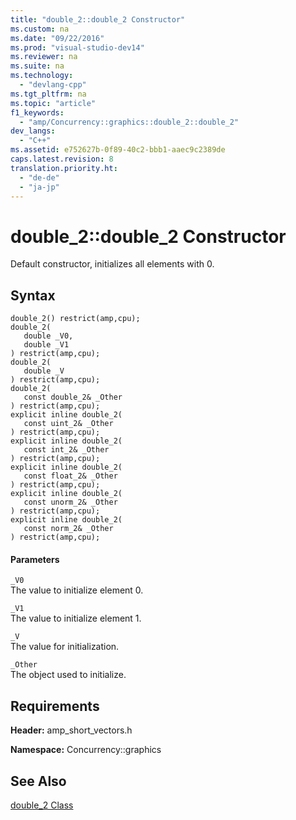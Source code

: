 ```yaml
---
title: "double_2::double_2 Constructor"
ms.custom: na
ms.date: "09/22/2016"
ms.prod: "visual-studio-dev14"
ms.reviewer: na
ms.suite: na
ms.technology: 
  - "devlang-cpp"
ms.tgt_pltfrm: na
ms.topic: "article"
f1_keywords: 
  - "amp/Concurrency::graphics::double_2::double_2"
dev_langs: 
  - "C++"
ms.assetid: e752627b-0f89-40c2-bbb1-aaec9c2389de
caps.latest.revision: 8
translation.priority.ht: 
  - "de-de"
  - "ja-jp"
---
```

# double_2::double_2 Constructor
Default constructor, initializes all elements with 0.  
  
## Syntax  
  
```  
double_2() restrict(amp,cpu);  
double_2(  
   double _V0,  
   double _V1  
) restrict(amp,cpu);  
double_2(  
   double _V  
) restrict(amp,cpu);  
double_2(  
   const double_2& _Other  
) restrict(amp,cpu);  
explicit inline double_2(  
   const uint_2& _Other  
) restrict(amp,cpu);  
explicit inline double_2(  
   const int_2& _Other  
) restrict(amp,cpu);  
explicit inline double_2(  
   const float_2& _Other  
) restrict(amp,cpu);  
explicit inline double_2(  
   const unorm_2& _Other  
) restrict(amp,cpu);  
explicit inline double_2(  
   const norm_2& _Other  
) restrict(amp,cpu);  
```  
  
#### Parameters  
 `_V0`  
 The value to initialize element 0.  
  
 `_V1`  
 The value to initialize element 1.  
  
 `_V`  
 The value for initialization.  
  
 `_Other`  
 The object used to initialize.  
  
## Requirements  
 **Header:** amp_short_vectors.h  
  
 **Namespace:** Concurrency::graphics  
  
## See Also  
 [double_2 Class](../VS_csharp/double_2-class.md)